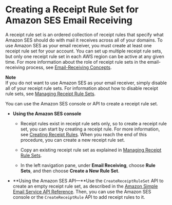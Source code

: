 # Creating a Receipt Rule Set for Amazon SES Email Receiving<a name="receiving-email-receipt-rule-set"></a>

A receipt rule set is an ordered collection of receipt rules that specify what Amazon SES should do with mail it receives across all of your domains\. To use Amazon SES as your email receiver, you must create at least one receipt rule set for your account\. You can set up multiple receipt rule sets, but only one receipt rule set in each AWS region can be active at any given time\. For more information about the role of receipt rule sets in the email\-receiving process, see [Email\-Receiving Concepts](receiving-email-concepts.md)\.

**Note**  
If you do not want to use Amazon SES as your email receiver, simply disable all of your receipt rule sets\. For information about how to disable receipt rule sets, see [Managing Receipt Rule Sets](receiving-email-managing-receipt-rule-sets.md)\.

You can use the Amazon SES console or API to create a receipt rule set\.

+ **Using the Amazon SES console**

  + Receipt rules exist in receipt rule sets only, so to create a receipt rule set, you can start by creating a receipt rule\. For more information, see [Creating Receipt Rules](receiving-email-receipt-rules.md)\. When you reach the end of this procedure, you can create a new receipt rule set\.

  + Copy an existing receipt rule set as explained in [Managing Receipt Rule Sets](receiving-email-managing-receipt-rule-sets.md)\.

  + In the left navigation pane, under **Email Receiving**, choose **Rule Sets**, and then choose **Create a New Rule Set**\.

+ **Using the Amazon SES API—**Use the `CreateReceiptRuleSet` API to create an empty receipt rule set, as described in the [Amazon Simple Email Service API Reference](http://docs.aws.amazon.com/ses/latest/APIReference/API_CreateReceiptRuleSet.html)\. Then, you can use the Amazon SES console or the `CreateReceiptRule` API to add receipt rules to it\.